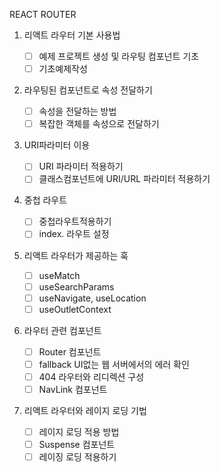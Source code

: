 REACT ROUTER

1. 리액트 라우터 기본 사용법

   - [ ] 예제 프로젝트 생성 및 라우팅 컴포넌트 기초
   - [ ] 기초예제작성

2. 라우팅된 컴포넌트로 속성 전달하기

   - [ ] 속성을 전달하는 방법
   - [ ] 복잡한 객체를 속성으로 전달하기

3. URI파라미터 이용

   - [ ] URI 파라미터 적용하기
   - [ ] 클래스컴포넌트에 URI/URL 파라미터 적용하기

4. 중첩 라우트

   - [ ] 중첩라우트적용하기
   - [ ] index. 라우트 설정

5. 리액트 라우터가 제공하는 훅

   - [ ] useMatch
   - [ ] useSearchParams
   - [ ] useNavigate, useLocation
   - [ ] useOutletContext

6. 라우터 관련 컴포넌트

   - [ ] Router 컴포넌트
   - [ ] fallback UI없는 웹 서버에서의 에러 확인
   - [ ] 404 라우터와 리디렉션 구성
   - [ ] NavLink 컴포넌트

7. 리액트 라우터와 레이지 로딩 기법
   - [ ] 레이지 로딩 적용 방법
   - [ ] Suspense 컴포넌트
   - [ ] 레이징 로딩 적용하기

